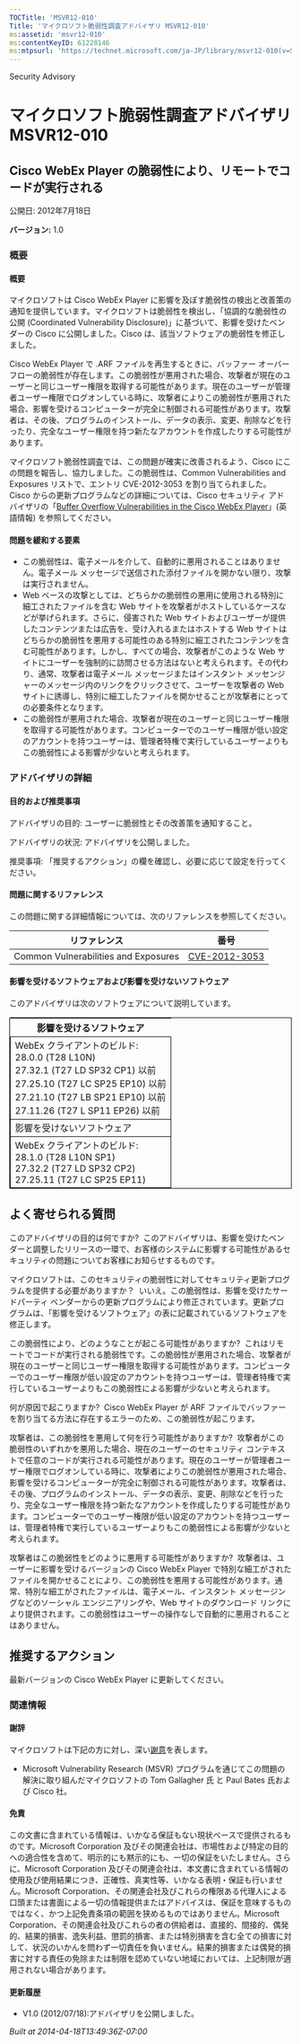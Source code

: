 ```yaml
---
TOCTitle: 'MSVR12-010'
Title: 'マイクロソフト脆弱性調査アドバイザリ MSVR12-010'
ms:assetid: 'msvr12-010'
ms:contentKeyID: 61228146
ms:mtpsurl: 'https://technet.microsoft.com/ja-JP/library/msvr12-010(v=Security.10)'
---
```


Security Advisory

マイクロソフト脆弱性調査アドバイザリ MSVR12-010
===============================================

Cisco WebEx Player の脆弱性により、リモートでコードが実行される
---------------------------------------------------------------

公開日: 2012年7月18日

**バージョン:** 1.0

### 概要

#### 概要

マイクロソフトは Cisco WebEx Player に影響を及ぼす脆弱性の検出と改善策の通知を提供しています。マイクロソフトは脆弱性を検出し、「協調的な脆弱性の公開 (Coordinated Vulnerability Disclosure)」に基づいて、影響を受けたベンダーの Cisco に公開しました。Cisco は、該当ソフトウェアの脆弱性を修正しました。

Cisco WebEx Player で .ARF ファイルを再生するときに、バッファー オーバーフローの脆弱性が存在します。この脆弱性が悪用された場合、攻撃者が現在のユーザーと同じユーザー権限を取得する可能性があります。現在のユーザーが管理者ユーザー権限でログオンしている時に、攻撃者によりこの脆弱性が悪用された場合、影響を受けるコンピューターが完全に制御される可能性があります。攻撃者は、その後、プログラムのインストール、データの表示、変更、削除などを行ったり、完全なユーザー権限を持つ新たなアカウントを作成したりする可能性があります。

マイクロソフト脆弱性調査では、この問題が確実に改善されるよう、Cisco にこの問題を報告し、協力しました。この脆弱性は、Common Vulnerabilities and Exposures リストで、エントリ CVE-2012-3053 を割り当てられました。Cisco からの更新プログラムなどの詳細については、Cisco セキュリティ アドバイザリの「[Buffer Overflow Vulnerabilities in the Cisco WebEx Player](http://tools.cisco.com/security/center/content/ciscosecurityadvisory/cisco-sa-20120627-webex)」(英語情報) を参照してください。

#### 問題を緩和する要素

-   この脆弱性は、電子メールを介して、自動的に悪用されることはありません。電子メール メッセージで送信された添付ファイルを開かない限り、攻撃は実行されません。
-   Web ベースの攻撃としては、どちらかの脆弱性の悪用に使用される特別に細工されたファイルを含む Web サイトを攻撃者がホストしているケースなどが挙げられます。さらに、侵害された Web サイトおよびユーザーが提供したコンテンツまたは広告を、受け入れるまたはホストする Web サイトはどちらかの脆弱性を悪用する可能性のある特別に細工されたコンテンツを含む可能性があります。しかし、すべての場合、攻撃者がこのような Web サイトにユーザーを強制的に訪問させる方法はないと考えられます。その代わり、通常、攻撃者は電子メール メッセージまたはインスタント メッセンジャーのメッセージ内のリンクをクリックさせて、ユーザーを攻撃者の Web サイトに誘導し、特別に細工したファイルを開かせることが攻撃者にとっての必要条件となります。
-   この脆弱性が悪用された場合、攻撃者が現在のユーザーと同じユーザー権限を取得する可能性があります。コンピューターでのユーザー権限が低い設定のアカウントを持つユーザーは、管理者特権で実行しているユーザーよりもこの脆弱性による影響が少ないと考えられます。

### アドバイザリの詳細

#### 目的および推奨事項

アドバイザリの目的: ユーザーに脆弱性とその改善策を通知すること。

アドバイザリの状況: アドバイザリを公開しました。

推奨事項: 「推奨するアクション」の欄を確認し、必要に応じて設定を行ってください。

#### 問題に関するリファレンス

この問題に関する詳細情報については、次のリファレンスを参照してください。

| リファレンス                         | 番号                                                                             |
|--------------------------------------|----------------------------------------------------------------------------------|
| Common Vulnerabilities and Exposures | [CVE-2012-3053](http://www.cve.mitre.org/cgi-bin/cvename.cgi?name=cve-2012-3053) |

#### 影響を受けるソフトウェアおよび影響を受けないソフトウェア

このアドバイザリは次のソフトウェアについて説明しています。

 
<table style="border:1px solid black;">
<thead>
<tr class="header">
<th>影響を受けるソフトウェア</th>
</tr>
</thead>
<tbody>
<tr class="odd">
<td style="border:1px solid black;">WebEx クライアントのビルド:<br />
28.0.0 (T28 L10N)<br />
27.32.1 (T27 LD SP32 CP1) 以前<br />
27.25.10 (T27 LC SP25 EP10) 以前<br />
27.21.10 (T27 LB SP21 EP10) 以前<br />
27.11.26 (T27 L SP11 EP26) 以前</td>
</tr>
<tr class="even">
<td style="border:1px solid black;">影響を受けないソフトウェア</td>
</tr>
<tr class="odd">
<td style="border:1px solid black;">WebEx クライアントのビルド:<br />
28.1.0 (T28 L10N SP1)<br />
27.32.2 (T27 LD SP32 CP2)<br />
27.25.11 (T27 LC SP25 EP11)</td>
</tr>
</tbody>
</table>
 

よく寄せられる質問
------------------

<span></span>
このアドバイザリの目的は何ですか? 
このアドバイザリは、影響を受けたベンダーと調整したリリースの一環で、お客様のシステムに影響する可能性があるセキュリティの問題についてお客様にお知らせするものです。

マイクロソフトは、このセキュリティの脆弱性に対してセキュリティ更新プログラムを提供する必要がありますか？ 
いいえ。この脆弱性は、影響を受けたサードパーティ ベンダーからの更新プログラムにより修正されています。更新プログラムは、「影響を受けるソフトウェア」の表に記載されているソフトウェアを修正します。

この脆弱性により、どのようなことが起こる可能性がありますか? 
これはリモートでコードが実行される脆弱性です。この脆弱性が悪用された場合、攻撃者が現在のユーザーと同じユーザー権限を取得する可能性があります。コンピューターでのユーザー権限が低い設定のアカウントを持つユーザーは、管理者特権で実行しているユーザーよりもこの脆弱性による影響が少ないと考えられます。

何が原因で起こりますか? 
Cisco WebEx Player が ARF ファイルでバッファーを割り当てる方法に存在するエラーのため、この脆弱性が起こります。

攻撃者は、この脆弱性を悪用して何を行う可能性がありますか? 
攻撃者がこの脆弱性のいずれかを悪用した場合、現在のユーザーのセキュリティ コンテキストで任意のコードが実行される可能性があります。現在のユーザーが管理者ユーザー権限でログオンしている時に、攻撃者によりこの脆弱性が悪用された場合、影響を受けるコンピューターが完全に制御される可能性があります。攻撃者は、その後、プログラムのインストール、データの表示、変更、削除などを行ったり、完全なユーザー権限を持つ新たなアカウントを作成したりする可能性があります。コンピューターでのユーザー権限が低い設定のアカウントを持つユーザーは、管理者特権で実行しているユーザーよりもこの脆弱性による影響が少ないと考えられます。

攻撃者はこの脆弱性をどのように悪用する可能性がありますか? 
攻撃者は、ユーザーに影響を受けるバージョンの Cisco WebEx Player で特別な細工がされたファイルを開かせることにより、この脆弱性を悪用する可能性があります。通常、特別な細工がされたファイルは、電子メール、インスタント メッセージングなどのソーシャル エンジニアリングや、Web サイトのダウンロード リンクにより提供されます。この脆弱性はユーザーの操作なしで自動的に悪用されることはありません。

推奨するアクション
------------------

<span></span>
最新バージョンの Cisco WebEx Player に更新してください。

### 関連情報

#### 謝辞

マイクロソフトは下記の方に対し、深い[謝意](http://go.microsoft.com/fwlink/?linkid=21127)を表します。

-   Microsoft Vulnerability Research (MSVR) プログラムを通じてこの問題の解決に取り組んだマイクロソフトの Tom Gallagher 氏 と Paul Bates 氏および Cisco 社。

#### 免責

この文書に含まれている情報は、いかなる保証もない現状ベースで提供されるものです。Microsoft Corporation 及びその関連会社は、市場性および特定の目的への適合性を含めて、明示的にも黙示的にも、一切の保証をいたしません。さらに、Microsoft Corporation 及びその関連会社は、本文書に含まれている情報の使用及び使用結果につき、正確性、真実性等、いかなる表明・保証も行いません。Microsoft Corporation、その関連会社及びこれらの権限ある代理人による口頭または書面による一切の情報提供またはアドバイスは、保証を意味するものではなく、かつ上記免責条項の範囲を狭めるものではありません。Microsoft Corporation、その関連会社及びこれらの者の供給者は、直接的、間接的、偶発的、結果的損害、逸失利益、懲罰的損害、または特別損害を含む全ての損害に対して、状況のいかんを問わず一切責任を負いません。結果的損害または偶発的損害に対する責任の免除または制限を認めていない地域においては、上記制限が適用されない場合があります。

#### 更新履歴

-   V1.0 (2012/07/18):アドバイザリを公開しました。

*Built at 2014-04-18T13:49:36Z-07:00*
